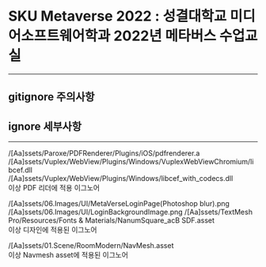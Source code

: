 # SKU Metaverse 2022 : 성결대학교 미디어소프트웨어학과 2022년 메타버스 수업교실

<hr>

## gitignore 주의사항

## ignore 세부사항
<hr>

/[Aa]ssets/Paroxe/PDFRenderer/Plugins/iOS/pdfrenderer.a
/[Aa]ssets/Vuplex/WebView/Plugins/Windows/VuplexWebViewChromium/libcef.dll
/[Aa]ssets/Vuplex/WebView/Plugins/Windows/libcef_with_codecs.dll
<br>
이상 PDF 리더에 적용 이그노어

/[Aa]ssets/06.Images/UI/MetaVerseLoginPage(Photoshop blur).png
/[Aa]ssets/06.Images/UI/LoginBackgroundImage.png
/[Aa]ssets/TextMesh Pro/Resources/Fonts & Materials/NanumSquare_acB SDF.asset
<br>
이상 디자인에 적용된 이그노어

/[Aa]ssets/01.Scene/RoomModern/NavMesh.asset
<br>
이상 Navmesh asset에 적용된 이그노어
